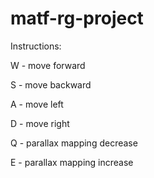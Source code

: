 # matf-rg-project
Instructions:

W - move forward

S - move backward

A - move left

D - move right

Q - parallax mapping decrease

E - parallax mapping increase



